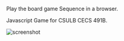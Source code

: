 Play the board game Sequence in a browser.

Javascript Game for CSULB CECS 491B.


![screenshot](https://www.dropbox.com/s/53kwamz02hgh0fc/Screen%20Shot%202016-05-08%20at%2010.53.29%20AM.png?dl=1&pv=1)